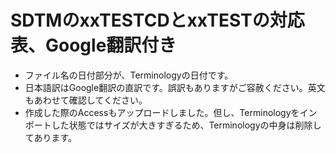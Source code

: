 # SDTMのxxTESTCDとxxTESTの対応表、Google翻訳付き
- ファイル名の日付部分が、Terminologyの日付です。
- 日本語訳はGoogle翻訳の直訳です。誤訳もありますがご容赦ください。英文もあわせて確認してください。
- 作成した際のAccessもアップロードしました。但し、Terminologyをインポートした状態ではサイズが大きすぎるため、Terminologyの中身は削除してあります。
